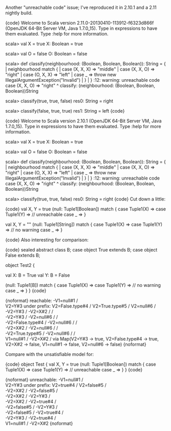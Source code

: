 Another "unreachable code" issue; I've reproduced it in 2.10.1 and a 2.11 nightly build.


{code}
Welcome to Scala version 2.11.0-20130410-113912-f6323d866f (OpenJDK 64-Bit Server VM, Java 1.7.0_15).
Type in expressions to have them evaluated.
Type :help for more information.

scala>     val X = true
X: Boolean = true

scala>     val O = false
O: Boolean = false

scala>     def classify(neighbourhood: (Boolean, Boolean, Boolean)): String = {
     |         neighbourhood match {
     |         case (X, X, X) => "middle"
     |         case (X, X, O) => "right"
     |         case (O, X, X) => "left"
     |         case _ => throw new IllegalArgumentException("Invalid")
     |       }
     |     }
<console>:12: warning: unreachable code
               case (X, X, O) => "right"
                                 ^
classify: (neighbourhood: (Boolean, Boolean, Boolean))String

scala> classify(true, true, false)
res0: String = right

scala> classify(false, true, true)
res1: String = left
{code}


{code}
Welcome to Scala version 2.10.1 (OpenJDK 64-Bit Server VM, Java 1.7.0_15).
Type in expressions to have them evaluated.
Type :help for more information.

scala>     val X = true
X: Boolean = true

scala>     val O = false
O: Boolean = false

scala>     def classify(neighbourhood: (Boolean, Boolean, Boolean)): String = {
     |         neighbourhood match {
     |         case (X, X, X) => "middle"
     |         case (X, X, O) => "right"
     |         case (O, X, X) => "left"
     |         case _ => throw new IllegalArgumentException("Invalid")
     |       }
     |     }
<console>:12: warning: unreachable code
               case (X, X, O) => "right"
                                 ^
classify: (neighbourhood: (Boolean, Boolean, Boolean))String

scala> classify(true, true, false)
res0: String = right
{code}
Cut down a little:

{code}
val X, Y = true
(null: Tuple1[Boolean]) match {
  case Tuple1(X) =>
  case Tuple1(Y) => // unreachable
  case _      =>
}

val X, Y = ""
(null: Tuple1[String]) match {
  case Tuple1(X) =>
  case Tuple1(Y) => // no warning
  case _      =>
}

{code}
Also interesting for comparison:

{code}
sealed abstract class B;
case object True extends B;
case object False extends B;

object Test2 {

  val X: B = True
  val Y: B = False

  (null: Tuple1[B]) match {
    case Tuple1(X) =>
    case Tuple1(Y) => // no warning
    case _      =>
  }
}
{code}

{noformat}
reachable:
 -V1=null#1  /\
   V2=Y#3
under prefix:
 V2=False.type#4  \/ V2=True.type#5 \/ V2=null#6  /\
     -V2=Y#3      \/    -V2=X#2     \/     /\
     -V2=Y#3      \/   -V2=null#6   \/     /\
 -V2=False.type#4 \/   -V2=null#6   \/     /\
     -V2=X#2      \/   -V2=null#6   \/     /\
 -V2=True.type#5  \/   -V2=null#6   \/     /\
    V1=null#1     \/    -V2=X#2     \/     via Map(V2=Y#3 -> true, V2=False.type#4 -> true, V2=X#2 -> false, V1=null#1 -> false, V2=null#6 -> false)
{noformat}

Compare with the unsatisfiable model for:

{code}
object Test {
  val X, Y = true
  (null: Tuple1[Boolean]) match {
    case Tuple1(X) =>
    case Tuple1(Y) => // unreachable
    case _      =>
  }
}
{code}

{noformat}
unreachable:
 -V1=null#1  /\
   V2=Y#3
under prefix:
  V2=true#4  \/ V2=false#5   /\
   -V2=X#2   \/ -V2=false#5  /\
   -V2=X#2   \/   -V2=Y#3    /\
   -V2=X#2   \/ -V2=true#4   /\
 -V2=false#5 \/   -V2=Y#3    /\
 -V2=false#5 \/ -V2=true#4   /\
   -V2=Y#3   \/ -V2=true#4   /\
  V1=null#1  \/   -V2=X#2
{noformat}
